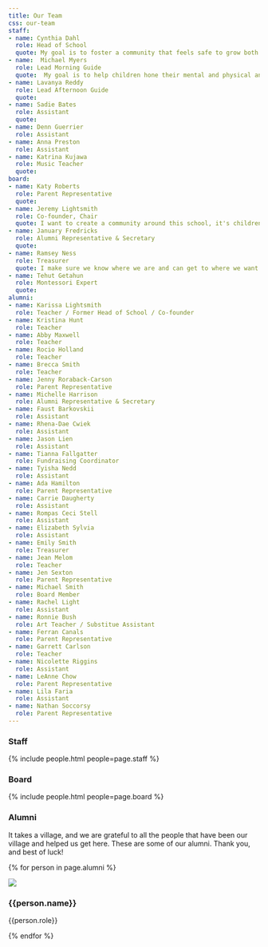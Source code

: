 ```yaml
---
title: Our Team
css: our-team
staff:
- name: Cynthia Dahl
  role: Head of School 
  quote: My goal is to foster a community that feels safe to grow both emotionally and intellectually. This includes parents, staff and the children we serve. 
- name:  Michael Myers
  role: Lead Morning Guide
  quote:  My goal is to help children hone their mental and physical and spiritual tools, simultaneously facilitating their joy in learning. To support the child's ability to be an independent, curious, and lifelong learner.
- name: Lavanya Reddy
  role: Lead Afternoon Guide
  quote:
- name: Sadie Bates
  role: Assistant
  quote: 
- name: Denn Guerrier
  role: Assistant
- name: Anna Preston
  role: Assistant 
- name: Katrina Kujawa
  role: Music Teacher
  quote: 
board:
- name: Katy Roberts 
  role: Parent Representative
  quote: 
- name: Jeremy Lightsmith
  role: Co-founder, Chair
  quote: I want to create a community around this school, it's children, and their parents.
- name: January Fredricks
  role: Alumni Representative & Secretary
  quote: 
- name: Ramsey Ness
  role: Treasurer
  quote: I make sure we know where we are and can get to where we want to be financially.
- name: Tehut Getahun
  role: Montessori Expert
  quote: 
alumni:
- name: Karissa Lightsmith
  role: Teacher / Former Head of School / Co-founder
- name: Kristina Hunt
  role: Teacher
- name: Abby Maxwell
  role: Teacher
- name: Rocio Holland
  role: Teacher
- name: Brecca Smith
  role: Teacher
- name: Jenny Roraback-Carson
  role: Parent Representative
- name: Michelle Harrison
  role: Alumni Representative & Secretary
- name: Faust Barkovskii
  role: Assistant
- name: Rhena-Dae Cwiek
  role: Assistant
- name: Jason Lien
  role: Assistant
- name: Tianna Fallgatter
  role: Fundraising Coordinator
- name: Tyisha Nedd
  role: Assistant
- name: Ada Hamilton
  role: Parent Representative
- name: Carrie Daugherty
  role: Assistant
- name: Rompas Ceci Stell
  role: Assistant
- name: Elizabeth Sylvia
  role: Assistant
- name: Emily Smith
  role: Treasurer
- name: Jean Melom
  role: Teacher
- name: Jen Sexton
  role: Parent Representative
- name: Michael Smith
  role: Board Member
- name: Rachel Light
  role: Assistant
- name: Ronnie Bush
  role: Art Teacher / Substitue Assistant
- name: Ferran Canals
  role: Parent Representative
- name: Garrett Carlson
  role: Teacher
- name: Nicolette Riggins
  role: Assistant
- name: LeAnne Chow
  role: Parent Representative
- name: Lila Faria
  role: Assistant
- name: Nathan Soccorsy
  role: Parent Representative
---
```


### Staff

{% include people.html people=page.staff %}

### Board

{% include people.html people=page.board %}

### Alumni

It takes a village, and we are grateful to all the people that have been our village and helped us get here. These are some of our alumni. Thank you, and best of luck!

{% for person in page.alumni %}

<div class="person-grid">
<div class="person-cell">
<img src="/images/people/{{person.name | downcase | replace:' ','-'}}.jpg"/>

<div class="caption">
<h3>
{{person.name}}

</h3>
<p>
{{person.role}}

</p>
</div>
</div>
</div>
{% endfor %}
